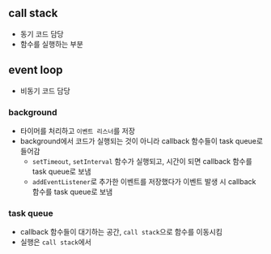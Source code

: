 ## call stack
- 동기 코드 담당
- 함수를 실행하는 부분
## event loop
- 비동기 코드 담당
### background
- 타이머를 처리하고 `이벤트 리스너`를 저장
- background에서 코드가 실행되는 것이 아니라 callback 함수들이 task queue로 들어감
  - `setTimeout`, `setInterval` 함수가 실행되고, 시간이 되면 callback 함수를 task queue로 보냄
  - `addEventListener`로 추가한 이벤트를 저장했다가 이벤트 발생 시 callback 함수를 task queue로 보냄
### task queue
- callback 함수들이 대기하는 공간, `call stack`으로 함수를 이동시킴
- 실행은 `call stack`에서
